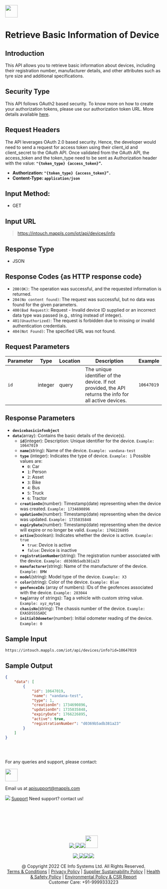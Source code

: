 
[<img src="https://about.mappls.com/about/images/MAPPLS-MapmyIndia-logo.png" height="40"/> </p>](https://about.mappls.com/api/)


# Retrieve Basic Information of Device

## **Introduction**

This API allows you to retrieve basic information about devices, including their registration number, manufacturer details, and other attributes such as tyre size and additional specifications.

## **Security Type**
This API follows OAuth2 based security. To know more on how to create your authorization tokens, please use our authorization token URL. More details available [here](https://www.mapmyindia.com/api/advanced-maps/doc/authentication-api.php).

## **Request Headers**

The API leverages OAuth 2.0 based security. Hence, the developer would need to send a request for access token using their client_id and client_secret to the OAuth API. Once validated from the OAuth API, the access_token and the token_type need to be sent as Authorization header with the value: **`"{token_type} {access_token}”`.**

- **Authorization: `"{token_type} {access_token}”.`**
- **Content-Type: `application/json`**


## **Input Method:** 
- GET

## **Input URL**

> https://intouch.mappls.com/iot/api/devices/info

## **Response Type**
- JSON

## **Response Codes {as HTTP response code}**

- `200(OK)`: The operation was successful, and the requested information is returned.
- `204(No content found)`: The request was successful, but no data was found for the given parameters.
- `400(Bad Request)`: Request - Invalid device ID supplied or an incorrect data type was passed (e.g., string instead of integer).
- `401(Unauthorized)`: The request is forbidden due to missing or invalid authentication credentials.
- `404(Not Found)`: The specified URL was not found.

## **Request Parameters**

| Parameter | Type | Location | Description | Example |
| --- | --- | --- | --- | --- |
| `id` | integer | query | The unique identifier of the device. If not provided, the API returns the info for all active devices. | `10647019` |

## **Response Parameters**

- **`devicebasicinfoobject`**
- **`data`**(array): Contains the basic details of the device(s).
  - **`id`**(integer): Description: Unique identifier for the device. `Example: 10647019`
  - **`name`**(string): Name of the device. `Example: vandana-test`
  - **`type`** (integer): Indicates the type of device. `Example: 1` Possible values are:  
       - `0`: Car  
       - `1`: Person  
       - `2`: Asset  
       - `3`: Bike  
       - `4`: Bus  
       - `5`: Truck  
       - `6`: Tractor  
  - **`creationOn`**(number): Timestamp(date) representing when the device was created. `Example: 1734690896`
  - **`updationOn`**(number): Timestamp(date) representing when the device was updated. `Example: 1735035848`
  - **`expiryDate`**(number): Timestamp(date) representing when the device will expire or no longer be valid. `Example: 1766226895`
  - **`active`**(boolean): Indicates whether the device is active. `Example: true`    
       - `true`: Device is active  
       - `false`: Device is inactive 
  - **`registrationNumber`**(string): The registration number associated with the device. `Example: d0369b5adb381a23`
  - **`manufacturer`**(string): Name of the manufacturer of the device. `Example: BMW`
  - **`model`**(string): Model type of the device. `Example: X3`
  - **`color`**(string): Color of the device. `Example: Blue`
  - **`geofenceIds`** (array of numbers): IDs of the geofences associated with the device. `Example: 283044`
  - **`tag`**(array of strings): Tag a vehicle with custom string value. `Example: xyz_mytag`
  - **`chasisNo`**(string): The chassis number of the device. `Example: EXASDSSSSADC`
  - **`initialOdometer`**(number): Initial odometer reading of the device. `Example: 0`


## **Sample Input**

```
https://intouch.mappls.com/iot/api/devices/info?id=10647019
```

## **Sample Output**

```json
{
    "data": [
        {
            "id": 10647019,
            "name": "vandana-test",
            "type": 1,
            "creationOn": 1734690896,
            "updationOn": 1735035848,
            "expiryDate": 1766226895,
            "active": true,
            "registrationNumber": "d0369b5adb381a23"
        }
    ]
}
```




<br></br>

For any queries and support, please contact: 

[<img src="https://about.mappls.com/images/mappls-logo.svg" height="40"/> </p>](https://about.mappls.com/api/)
Email us at [apisupport@mappls.com](mailto:apisupport@mappls.com)


![](https://www.mapmyindia.com/api/img/icons/support.png)
[Support](https://about.mappls.com/contact/)
Need support? contact us!

<br></br>


<br></br>

[<p align="center"> <img src="https://www.mapmyindia.com/api/img/icons/stack-overflow.png"/> ](https://stackoverflow.com/questions/tagged/mappls-api)[![](https://www.mapmyindia.com/api/img/icons/blog.png)](https://about.mappls.com/blog/)[![](https://www.mapmyindia.com/api/img/icons/gethub.png)](https://github.com/Mappls-api)[<img src="https://mmi-api-team.s3.ap-south-1.amazonaws.com/API-Team/npm-logo.one-third%5B1%5D.png" height="40"/> </p>](https://www.npmjs.com/org/mapmyindia) 



[<p align="center"> <img src="https://www.mapmyindia.com/june-newsletter/icon4.png"/> ](https://www.facebook.com/Mapplsofficial)[![](https://www.mapmyindia.com/june-newsletter/icon2.png)](https://twitter.com/mappls)[![](https://www.mapmyindia.com/newsletter/2017/aug/llinkedin.png)](https://www.linkedin.com/company/mappls/)[![](https://www.mapmyindia.com/june-newsletter/icon3.png)](https://www.youtube.com/channel/UCAWvWsh-dZLLeUU7_J9HiOA)




<div align="center">@ Copyright 2022 CE Info Systems Ltd. All Rights Reserved.</div>

<div align="center"> <a href="https://about.mappls.com/api/terms-&-conditions">Terms & Conditions</a> | <a href="https://about.mappls.com/about/privacy-policy">Privacy Policy</a> | <a href="https://about.mappls.com/pdf/mapmyIndia-sustainability-policy-healt-labour-rules-supplir-sustainability.pdf">Supplier Sustainability Policy</a> | <a href="https://about.mappls.com/pdf/Health-Safety-Management.pdf">Health & Safety Policy</a> | <a href="https://about.mappls.com/pdf/Environment-Sustainability-Policy-CSR-Report.pdf">Environmental Policy & CSR Report</a>

<div align="center">Customer Care: +91-9999333223</div>




